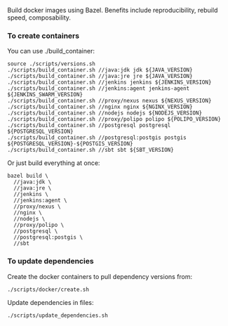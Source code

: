 Build docker images using Bazel. Benefits include reproducibility, rebuild speed, composability.


### To create containers
You can use ./build_container:

    source ./scripts/versions.sh
    ./scripts/build_container.sh //java:jdk jdk ${JAVA_VERSION}
    ./scripts/build_container.sh //java:jre jre ${JAVA_VERSION}
    ./scripts/build_container.sh //jenkins jenkins ${JENKINS_VERSION}
    ./scripts/build_container.sh //jenkins:agent jenkins-agent ${JENKINS_SWARM_VERSION}
    ./scripts/build_container.sh //proxy/nexus nexus ${NEXUS_VERSION}
    ./scripts/build_container.sh //nginx nginx ${NGINX_VERSION}
    ./scripts/build_container.sh //nodejs nodejs ${NODEJS_VERSION}
    ./scripts/build_container.sh //proxy/polipo polipo ${POLIPO_VERSION}
    ./scripts/build_container.sh //postgresql postgresql ${POSTGRESQL_VERSION}
    ./scripts/build_container.sh //postgresql:postgis postgis ${POSTGRESQL_VERSION}-${POSTGIS_VERSION}
    ./scripts/build_container.sh //sbt sbt ${SBT_VERSION}

Or just build everything at once:

    bazel build \
      //java:jdk \
      //java:jre \
      //jenkins \
      //jenkins:agent \
      //proxy/nexus \
      //nginx \
      //nodejs \
      //proxy/polipo \
      //postgresql \
      //postgresql:postgis \
      //sbt

### To update dependencies
Create the docker containers to pull dependency versions from:

    ./scripts/docker/create.sh

Update dependencies in files:

    ./scripts/update_dependencies.sh
